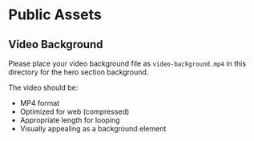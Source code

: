 # Public Assets

## Video Background

Please place your video background file as `video-background.mp4` in this directory for the hero section background.

The video should be:

- MP4 format
- Optimized for web (compressed)
- Appropriate length for looping
- Visually appealing as a background element
